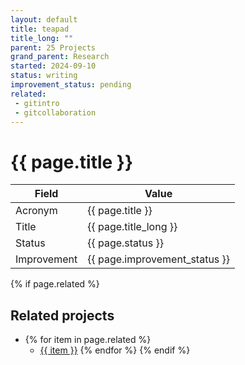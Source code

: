```yaml
---
layout: default
title: teapad
title_long: ""
parent: 25 Projects
grand_parent: Research
started: 2024-09-10
status: writing
improvement_status: pending
related:
 - gitintro
 - gitcollaboration
---
```


# {{ page.title }}

Field               | Value
------------------- | ----------------------------------
Acronym             | {{ page.title }}
Title               | {{ page.title_long }}
Status              | {{ page.status }}
Improvement         | {{ page.improvement_status }}

{% if page.related %}
## Related projects 

- {% for item in page.related %}
  - <a href="{{ item }}">{{ item }}</a>
{% endfor %}
{% endif %}
